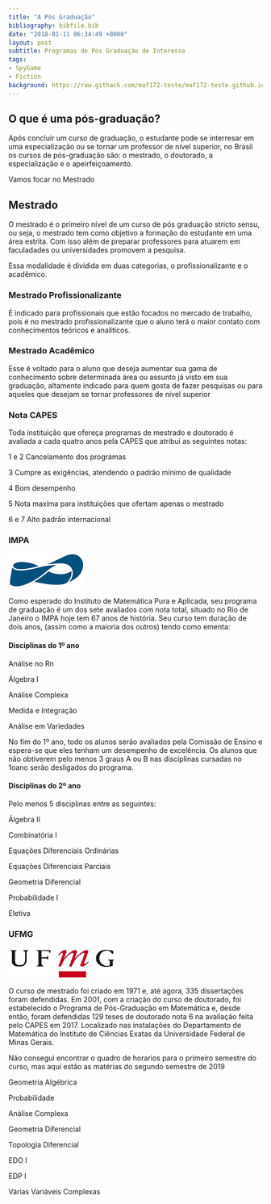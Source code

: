 ```yaml
---
title: "A Pós Graduação"
bibliography: bibfile.bib
date: "2018-01-11 06:34:49 +0000"
layout: post
subtitle: Programas de Pós Graduação de Interesse
tags:
- SpyGame
- Fiction
background: https://raw.githack.com/maf172-teste/maf172-teste.github.io/master/img/PosGraduacao.jpg
---
```


**O que é uma pós-graduação?**
------------------------------

Após concluir um curso de graduação, o estudante pode se interresar em
uma especialização ou se tornar um professor de nível superior, no
Brasil os cursos de pós-graduação são: o mestrado, o doutorado, a
especialização e o apeirfeiçoamento.

Vamos focar no Mestrado

Mestrado
--------

O mestrado é o primeiro nível de um curso de pós graduação stricto
sensu, ou seja, o mestrado tem como objetivo a formação do estudante em
uma área estrita. Com isso além de preparar professores para atuarem em
faculadades ou universidades promovem a pesquisa.

Essa modalidade é dividida em duas categorias, o profissionalizante e o
acadêmico.

### Mestrado Profissionalizante

É indicado para profissionais que estão focados no mercado de trabalho,
pois é no mestrado profissionalizante que o aluno terá o maior contato
com conhecimentos teóricos e analíticos.

### Mestrado Acadêmico

Esse é voltado para o aluno que deseja aumentar sua gama de conhecimento
sobre determinada área ou assunto já visto em sua graduação, altamente
indicado para quem gosta de fazer pesquisas ou para aqueles que desejam
se tornar professores de nível superior

### Nota CAPES

Toda instituição que ofereça programas de mestrado e doutorado é
avaliada a cada quatro anos pela CAPES que atribui as seguintes notas:

1 e 2 Cancelamento dos programas

3 Cumpre as exigências, atendendo o padrão mínimo de qualidade

4 Bom desempenho

5 Nota maxíma para instituições que ofertam apenas o mestrado

6 e 7 Alto padrão internacional

### IMPA

<img src="\img\download.png" style="display: block; margin: auto auto auto 0;" />

Como esperado do Instituto de Matemática Pura e Aplicada, seu programa
de graduação é um dos sete avaliados com nota total, situado no Rio de
Janeiro o IMPA hoje tem 67 anos de história. Seu curso tem duração de
dois anos, (assim como a maioria dos outros) tendo como ementa:

#### Disciplinas do 1º ano

Análise no Rn

Álgebra I

Análise Complexa

Medida e Integração

Análise em Variedades

No fim do 1º ano, todo os alunos serão avaliados pela Comissão de Ensino
e espera-se que eles tenham um desempenho de excelência. Os alunos que
não obtiverem pelo menos 3 graus A ou B nas disciplinas cursadas no
1oano serão desligados do programa.

#### Disciplinas do 2º ano

Pelo menos 5 disciplinas entre as seguintes:

Álgebra II

Combinatória I

Equações Diferenciais Ordinárias

Equações Diferenciais Parciais

Geometria Diferencial

Probabilidade I

Eletiva

### UFMG

<img src="\img\ufmg-social.jpg" style="display: block; margin: auto auto auto 0;" />

O curso de mestrado foi criado em 1971 e, até agora, 335 dissertações
foram defendidas. Em 2001, com a criação do curso de doutorado, foi
estabelecido o Programa de Pós-Graduação em Matemática e, desde então,
foram defendidas 129 teses de doutorado nota 6 na avaliação feita pelo
CAPES em 2017. Localizado nas instalações do Departamento de Matemática
do Instituto de Ciências Exatas da Universidade Federal de Minas Gerais.

Não consegui encontrar o quadro de horarios para o primeiro semestre do
curso, mas aqui estão as matérias do segundo semestre de 2019

Geometria Algébrica

Probabilidade

Análise Complexa

Geometria Diferencial

Topologia Diferencial

EDO I

EDP I

Várias Variáveis Complexas